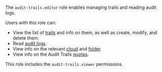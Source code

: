 The `audit-trails.editor` role enables managing trails and reading audit logs.

Users with this role can:
* View the list of [trails](../../audit-trails/concepts/trail.md) and info on them, as well as create, modify, and delete them.
* Read [audit logs](../../audit-trails/concepts/index.md).
* View info on the relevant [cloud](../../resource-manager/concepts/resources-hierarchy.md#cloud) and [folder](../../resource-manager/concepts/resources-hierarchy.md#folder).
* View info on the Audit Trails [quotas](../../audit-trails/concepts/limits.md#audit-trails-quotas).

This role includes the `audit-trails.viewer` permissions.